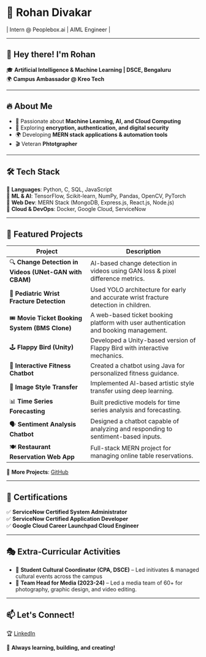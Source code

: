 # 🚀 Rohan Divakar 
| Intern @ Peoplebox.ai | AIML Engineer | 

---

## 👋 Hey there! I'm Rohan  
🎓 **Artificial Intelligence & Machine Learning | DSCE, Bengaluru**  
🌍 **Campus Ambassador @ Kreo Tech**  

---

## 🔥 About Me  
- 🧠 Passionate about **Machine Learning, AI, and Cloud Computing**  
- 🔐 Exploring **encryption, authentication, and digital security**  
- 🌍 Developing **MERN stack applications & automation tools**  
- 🎬 Veteran **Phtotgrapher**  

---

## 🛠 Tech Stack  
🔹 **Languages**: Python, C, SQL, JavaScript  
🔹 **ML & AI**: TensorFlow, Scikit-learn, NumPy, Pandas, OpenCV, PyTorch  
🔹 **Web Dev**: MERN Stack (MongoDB, Express.js, React.js, Node.js)  
🔹 **Cloud & DevOps**: Docker, Google Cloud, ServiceNow  

---

## 📌 Featured Projects  
| Project | Description |
|---------|------------|
| 🔍 **Change Detection in Videos (UNet-GAN with CBAM)** | AI-based change detection in videos using GAN loss & pixel difference metrics. |
| 🏥 **Pediatric Wrist Fracture Detection** | Used YOLO architecture for early and accurate wrist fracture detection in children. |
| 🎟️ **Movie Ticket Booking System (BMS Clone)** | A web-based ticket booking platform with user authentication and booking management. |
| 🕹️ **Flappy Bird (Unity)** | Developed a Unity-based version of Flappy Bird with interactive mechanics. |
| 🤖 **Interactive Fitness Chatbot** | Created a chatbot using Java for personalized fitness guidance. |
| 🎨 **Image Style Transfer** | Implemented AI-based artistic style transfer using deep learning. |
| 📊 **Time Series Forecasting** | Built predictive models for time series analysis and forecasting. |
| 🗣️ **Sentiment Analysis Chatbot** | Designed a chatbot capable of analyzing and responding to sentiment-based inputs. |
| 🍽️ **Restaurant Reservation Web App** | Full-stack MERN project for managing online table reservations. |

🔗 **More Projects**: [GitHub](https://github.com/Rohand19?tab=repositories)  

---

## 📜 Certifications  
✅ **ServiceNow Certified System Administrator**  
✅ **ServiceNow Certified Application Developer**  
✅ **Google Cloud Career Launchpad Cloud Engineer**  

---

## 🎭 Extra-Curricular Activities  
- 🎤 **Student Cultural Coordinator (CPA, DSCE)** – Led initivates & managed cultural events across the campus
- 🎥 **Team Head for Media (2023-24)** – Led a media team of 60+ for photography, graphic design, and video editing.   

---

## 📫 Let's Connect!  
🏆 [LinkedIn](https://www.linkedin.com/in/rohan-divakar-b47417230/) 

🚀 **Always learning, building, and creating!**  
